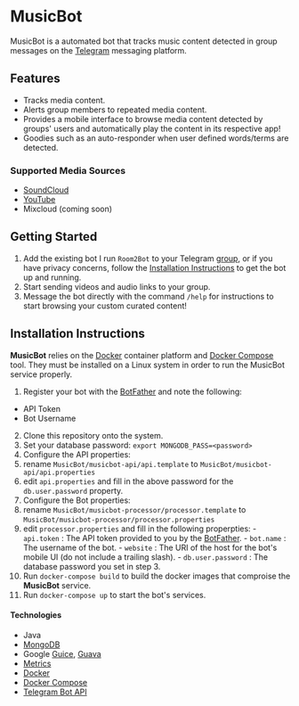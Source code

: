 MusicBot
===========================

MusicBot is a automated bot that tracks music content detected in group messages on the [Telegram](https://telegram.org/) messaging platform.

## Features
- Tracks media content.
- Alerts group members to repeated media content.
- Provides a mobile interface to browse media content detected by groups' users and automatically play the content in its respective app!
- Goodies such as an auto-responder when user defined words/terms are detected.

### Supported Media Sources
- [SoundCloud](https://soundcloud.com)
- [YouTube](https://www.youtube.com)
- Mixcloud (coming soon)

## Getting Started
1. Add the existing bot I run `Room2Bot` to your Telegram [group](https://telegram.org/faq#q-what-makes-telegram-groups-cool), or if you have privacy concerns, follow the [Installation Instructions](#installation-instructions) to get the bot up and running.
2. Start sending videos and audio links to your group.
3. Message the bot directly with the command `/help` for instructions to start browsing your custom curated content!

## Installation Instructions
**MusicBot** relies on the [Docker](https://www.docker.com) container platform and [Docker Compose](https://docs.docker.com/compose/) tool.  They must be installed on a Linux system in order to run the MusicBot service properly.

1. Register your bot with the [BotFather](https://core.telegram.org/bots#6-botfather) and note the following:
  - API Token
  - Bot Username
2. Clone this repository onto the system.
3. Set your database password: `export MONGODB_PASS=<password>`
4. Configure the API properties:
  1. rename `MusicBot/musicbot-api/api.template` to `MusicBot/musicbot-api/api.properties`
  2. edit `api.properties` and fill in the above password for the `db.user.password` property.
5. Configure the Bot properties:
  1. rename `MusicBot/musicbot-processor/processor.template` to `MusicBot/musicbot-processor/processor.properties`
  2. edit `processor.properties` and fill in the following properpties:
    - `api.token` : The API token provided to you by the [BotFather](https://core.telegram.org/bots#6-botfather).
    - `bot.name` : The username of the bot.
    - `website` : The URI of the host for the bot's mobile UI (do not include a trailing slash).
    - `db.user.password` : The database password you set in step 3.
3. Run `docker-compose build` to build the docker images that comproise the **MusicBot** service.
4. Run `docker-compose up` to start the bot's services.

#### Technologies
- Java
- [MongoDB](https://www.mongodb.com/)
- Google [Guice](https://github.com/google/guice), [Guava](https://github.com/google/guava)
- [Metrics](http://metrics.dropwizard.io/)
- [Docker](https://www.docker.com)
- [Docker Compose](https://docs.docker.com/compose/)
- [Telegram Bot API](https://core.telegram.org/bots)
